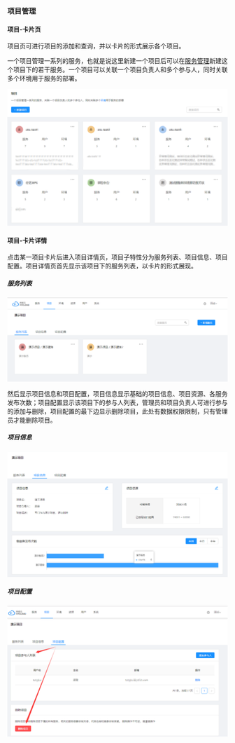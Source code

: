 ### 项目管理

#### 项目-卡片页
项目页可进行项目的添加和查询，并以卡片的形式展示各个项目。

一个项目管理一系列的服务，也就是说这里新建一个项目后可以在[服务管理](../function/service.md)新建这个项目下的若干服务。一个项目可以关联一个项目负责人和多个参与人，同时关联多个环境用于服务的部署。

![](/assets/项目-卡片页.png)

#### 项目-卡片详情
点击某一项目卡片后进入项目详情页，项目子特性分为服务列表、项目信息、项目配置。项目详情页首先显示该项目下的服务列表，以卡片的形式展现。

##### 服务列表
![](/assets/项目-服务列表.png)

然后显示项目信息和项目配置，项目信息显示基础的项目信息、项目资源、各服务发布次数；项目配置显示该项目下的参与人列表，管理员和项目负责人可进行参与的添加与删除，项目配置的最下边显示删除项目，此处有数据权限限制，只有管理员才能删除项目。

##### 项目信息
![](/assets/项目-项目信息.png)

##### 项目配置
![](/assets/项目-项目配置.png)